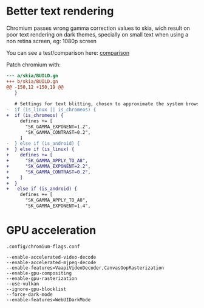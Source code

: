 # Better text rendering

Chromium passes wrong gamma correction values to skia, wich result on poor text rendering on dark themes, specially on small text when using a non retina screen, eg: 1080p screen 

You can see a test/comparison here: [comparison](chromium-patch-compare/)

Patch chromium with: 

```diff
--- a/skia/BUILD.gn
+++ b/skia/BUILD.gn
@@ -150,12 +150,19 @@
   }
 
   # Settings for text blitting, chosen to approximate the system browser.
-  if (is_linux || is_chromeos) {
+  if (is_chromeos) {
     defines += [
       "SK_GAMMA_EXPONENT=1.2",
       "SK_GAMMA_CONTRAST=0.2",
     ]
-  } else if (is_android) {
+  } else if (is_linux) {
+    defines += [
+      "SK_GAMMA_APPLY_TO_A8",
+      "SK_GAMMA_EXPONENT=2.2",
+      "SK_GAMMA_CONTRAST=0.2",
+    ]
+  }
+   else if (is_android) {
     defines += [
       "SK_GAMMA_APPLY_TO_A8",
       "SK_GAMMA_EXPONENT=1.4",
```

# GPU acceleration

``.config/chromium-flags.conf``

```
--enable-accelerated-video-decode
--enable-accelerated-mjpeg-decode
--enable-features=VaapiVideoDecoder,CanvasOopRasterization
--enable-gpu-compositing
--enable-gpu-rasterization
--use-vulkan
--ignore-gpu-blocklist
--force-dark-mode
--enable-features=WebUIDarkMode

```
